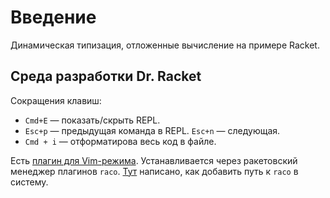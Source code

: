 # Введение
Динамическая типизация, отложенные вычисление на примере Racket.

## Среда разработки Dr. Racket
Сокращения клавиш:

- `Cmd+E` — показать/скрыть REPL.
- `Esc+p` — предыдущая команда в REPL. `Esc+n` — следующая.
- `Cmd + i` — отформатирова весь код в файле.

Есть [плагин для Vim-режима](https://github.com/takikawa/drracket-vim-tool). Устанавливается через ракетовский менеджер плагинов `raco`. [Тут](https://docs.racket-lang.org/pollen/Installation.html) написано, как добавить путь к `raco` в систему.

